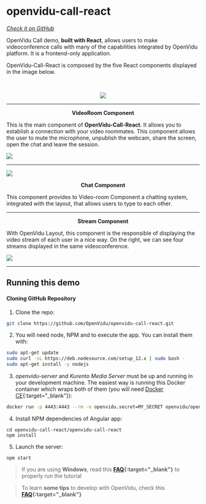 # openvidu-call-react
<a href="https://github.com/OpenVidu/openvidu-call-react" target="_blank"><i class="icon ion-social-github"> Check it on GitHub</i></a>

OpenVidu Call demo,<strong> built with React</strong>,  allows users to make videoconference calls with many of the capabilities integrated by OpenVidu platform. It is a frontend-only application.

OpenVidu-Call-React is composed by the five React components displayed in the image below.

<br>
<p align="center">
  <img  class="img-responsive" src="img/demos/openvidu_call_react_diagram.png">
</p>


<hr>
<div class="row no-margin row-gallery">
	<div class="col-md-6">
		<p align="center"><strong>VideoRoom Component</strong></p>
		<p>This is the main component of <strong>OpenVidu-Call-React</strong>. It allows you to establish a connection with your video roommates. This component allows the user to mute the microphone, unpublish the webcam, share the screen, open the chat and leave the session.</p>
	</div>
	<div class="col-md-6">
		<a data-fancybox="gallery" href="img/demos/openvidu_call_react1.png">
			<img class="img-responsive" src="img/demos/openvidu_call_react1.png">
		</a>
	</div>
</div>
<hr>
<div class="row no-margin row-gallery">
	<div class="col-md-6">
		<a data-fancybox="gallery" href="img/demos/openvidu_call_react_chat.png">
			<img class="img-responsive" src="img/demos/openvidu_call_react_chat.png">
		</a>
	</div>
	<div class="col-md-6">
		<p align="center"><strong>Chat Component</strong></p>
		<p>This component provides to Video-room Component a chatting system, integrated with the layout, that allows users to type to each other.
		</p>
	</div>
</div>
<hr>
<div class="row no-margin row-gallery">
	<div class="col-md-6">
		<p align="center"><strong>Stream Component</strong></p>
		<p> With OpenVidu Layout, this component is the responsible of displaying the video stream of each user in a nice way. On the right, we can see four streams displayed in the same videoconference.</p>
	</div>
	<div class="col-md-6">
		<a data-fancybox="gallery" href="img/demos/openvidu_call_react2.png">
			<img class="img-responsive" src="img/demos/openvidu_call_react2.png">
		</a>
	</div>
</div>

---

## Running this demo

#### Cloning GitHub Repository


1)  Clone the repo:

```bash
git clone https://github.com/OpenVidu/openvidu-call-react.git
```

2) You will need node, NPM and to execute the app. You can install them with:

```bash
sudo apt-get update
sudo curl -sL https://deb.nodesource.com/setup_12.x | sudo bash -
sudo apt-get install -y nodejs
```

3)  _openvidu-server_ and _Kurento Media Server_ must be up and running in your development machine. The easiest way is running this Docker container which wraps both of them (you will need [Docker CE](https://store.docker.com/search?type=edition&offering=community){:target="_blank"}):

```bash
docker run -p 4443:4443 --rm -e openvidu.secret=MY_SECRET openvidu/openvidu-server-kms:2.12.0
```

4)  Install NPM dependencies of Angular app:

```
cd openvidu-call-react/openvidu-call-react
npm install
```

5)  Launch the server:

```
npm start
```

> If you are using **Windows**, read this **[FAQ](troubleshooting/#3-i-am-using-windows-to-run-the-tutorials-develop-my-app-anything-i-should-know){:target="_blank"}** to properly run the tutorial

> To learn **some tips** to develop with OpenVidu, check this **[FAQ](troubleshooting#2-any-tips-to-make-easier-the-development-of-my-app-with-openvidu){:target="_blank"}**



<link rel="stylesheet" href="https://cdnjs.cloudflare.com/ajax/libs/fancybox/3.1.20/jquery.fancybox.min.css" />
<script src="https://cdnjs.cloudflare.com/ajax/libs/fancybox/3.1.20/jquery.fancybox.min.js"></script>
<script>
  $().fancybox({
    selector : '[data-fancybox="gallery"]',
    infobar : true,
    arrows : false,
    loop: true,
    protect: true,
    transitionEffect: 'slide',
    buttons : [
        'close'
    ],
    clickOutside : 'close',
    clickSlide   : 'close',
  });
</script>
